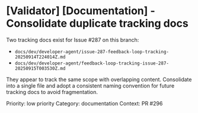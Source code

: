 # [Validator] [Documentation] - Consolidate duplicate tracking docs

Two tracking docs exist for Issue #287 on this branch:
- `docs/dev/developer-agent/issue-287-feedback-loop-tracking-20250914T224014Z.md`
- `docs/dev/developer-agent/feedback-loop-tracking-issue-287-20250915T003530Z.md`

They appear to track the same scope with overlapping content. Consolidate into a single file and adopt a consistent naming convention for future tracking docs to avoid fragmentation.

Priority: low priority
Category: documentation
Context: PR #296
